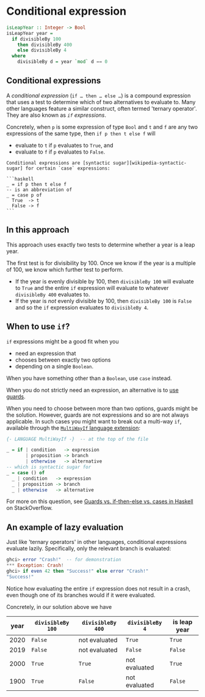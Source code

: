 # Conditional expression

```haskell
isLeapYear :: Integer -> Bool
isLeapYear year =
  if divisibleBy 100
    then divisibleBy 400
    else divisibleBy 4
  where
    divisibleBy d = year `mod` d == 0
```


## Conditional expressions

A _conditional expression_ (`if … then … else …`) is a compound expression that uses a test to determine which of two alternatives to evaluate to.
Many other languages feature a similar construct, often termed 'ternary operator'.
They are also known as _`if` expressions_.

Concretely, when `p` is some expression of type `Bool` and `t` and `f` are any two expressions of the same type, then `if p then t else f` will

- evaluate to `t` if `p` evaluates to `True`, and
- evaluate to `f` if `p` evaluates to `False`.

~~~~exercism/note
Conditional expressions are [syntactic sugar][wikipedia-syntactic-sugar] for certain `case` expressions:

```haskell
_ = if p then t else f
-- is an abbreviation of
_ = case p of
  True  -> t
  False -> f
```
~~~~


## In this approach

This approach uses exactly two tests to determine whether a year is a leap year.

The first test is for divisibility by 100.
Once we know if the year is a multiple of 100, we know which further test to perform.

- If the year is evenly divisible by 100, then `divisibleBy 100` will evaluate to `True` and the entire `if` expression will evaluate to whatever `divisibleBy 400` evaluates to.
- If the year is _not_ evenly divisible by 100, then `divisibleBy 100` is `False` and so the `if` expression evaluates to `divisibleBy 4`.


## When to use `if`?

`if` expressions might be a good fit when you

- need an expression that
- chooses between exactly two options
- depending on a single `Boolean`.

When you have something other than a `Boolean`, use `case` instead.

When you do not strictly need an expression, an alternative is to [use guards][guards].

When you need to choose between more than two options, guards might be the solution.
However, guards are not expressions and so are not always applicable.
In such cases you might want to break out a multi-way `if`, available through the [`MultiWayIf` language extension][multiwayif-extension]:

```haskell
{- LANGUAGE MultiWayIf -}  -- at the top of the file

_ = if | condition   -> expression
       | proposition -> branch
       | otherwise   -> alternative
-- which is syntactic sugar for
_ = case () of
  _ | condition   -> expression
  _ | proposition -> branch
  _ | otherwise   -> alternative
```

For more on this question, see [Guards vs. if-then-else vs. cases in Haskell][so-guards-if-cases] on StackOverflow.


## An example of lazy evaluation

Just like 'ternary operators' in other languages, conditional expressions evaluate lazily.
Specifically, only the relevant branch is evaluated:

```haskell
ghci> error "Crash!"  -- for demonstration
*** Exception: Crash!
ghci> if even 42 then "Success!" else error "Crash!"
"Success!"
```

Notice how evaluating the entire `if` expression does not result in a crash, even though one of its branches would if it were evaluated.

Concretely, in our solution above we have

| year | `divisibleBy 100` | `divisibleBy 400` | `divisibleBy 4` | is leap year |
| ---- | ----------------- | ----------------- | --------------- | ------------ |
| 2020 | `False`           | not evaluated     | `True`          | `True`       |
| 2019 | `False`           | not evaluated     | `False`         | `False`      |
| 2000 | `True`            | `True`            | not evaluated   | `True`       |
| 1900 | `True`            | `False`           | not evaluated   | `False`      |


[guards]:
    https://exercism.org/tracks/python/exercises/leap/approaches/guards
    "Approach: a sequence of guards"


[multiwayif-extension]:
    https://downloads.haskell.org/ghc/latest/docs/users_guide/exts/multiway_if.html
    "GHC Users Guide: Multi-way if-expressions"
[so-guards-if-cases]:
    https://stackoverflow.com/questions/9345589/
    "StackOverflow: Guards vs. if-then-else vs. cases in Haskell"
[wikipedia-syntactic-sugar]:
    https://en.wikipedia.org/wiki/Syntactic_sugar
    "Wikipedia: Syntactic sugar"
